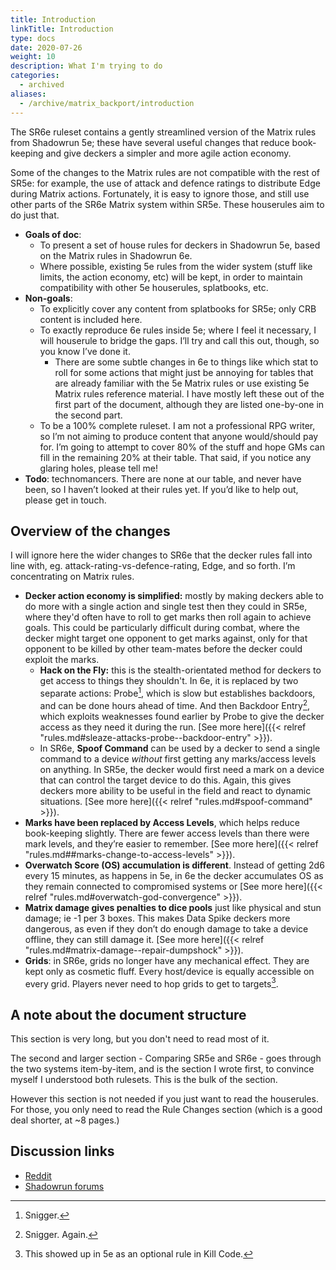 ```yaml
---
title: Introduction
linkTitle: Introduction
type: docs
date: 2020-07-26
weight: 10
description: What I'm trying to do
categories:
  - archived
aliases: 
  - /archive/matrix_backport/introduction  
---
```

The SR6e ruleset contains a gently streamlined version of the Matrix rules from Shadowrun 5e; these have several useful changes that reduce book-keeping and give deckers a simpler and more agile action economy. 

Some of the changes to the Matrix rules are not compatible with the rest of SR5e: for example, the use of attack and defence ratings to distribute Edge during Matrix actions. Fortunately, it is easy to ignore those, and still use other parts of the SR6e Matrix system within SR5e. These houserules aim to do just that.

*   **Goals of doc**:
    *   To present a set of house rules for deckers in Shadowrun 5e, based on the Matrix rules in Shadowrun 6e. 
    *   Where possible, existing 5e rules from the wider system (stuff like limits, the action economy, etc) will be kept, in order to maintain compatibility with other 5e houserules, splatbooks, etc. 
*   **Non-goals**:
    *   To explicitly cover any content from splatbooks for SR5e; only CRB content is included here.
    *   To exactly reproduce 6e rules inside 5e; where I feel it necessary, I will houserule to bridge the gaps. I’ll try and call this out, though, so you know I’ve done it. 
        *   There are some subtle changes in 6e to things like which stat to roll for some actions that might just be annoying for tables that are already familiar with the 5e Matrix rules or use existing 5e Matrix rules reference material. I have mostly left these out of the first part of the document, although they are listed one-by-one in the second part.
    *   To be a 100% complete ruleset. I am not a professional RPG writer, so I’m not aiming to produce content that anyone would/should pay for. I’m going to attempt to cover 80% of the stuff and hope GMs can fill in the remaining 20% at their table. That said, if you notice any glaring holes, please tell me!
*   **Todo**: technomancers. There are none at our table, and never have been, so I haven’t looked at their rules yet. If you’d like to help out, please get in touch.

## Overview of the changes

I will ignore here the wider changes to SR6e that the decker rules fall into line with, eg. attack-rating-vs-defence-rating, Edge, and so forth. I’m concentrating on Matrix rules.

*   **Decker action economy is simplified:** mostly by making deckers able to do more with a single action and single test then they could in SR5e, where they'd often have to roll to get marks then roll again to achieve goals. This could be particularly difficult during combat, where the decker might target one opponent to get marks against, only for that opponent to be killed by other team-mates before the decker could exploit the marks. 
    *   **Hack on the Fly:** this is the stealth-orientated method for deckers to get access to things they shouldn't. In 6e, it is replaced by two separate actions: Probe[^2], which is slow but establishes backdoors, and can be done hours ahead of time. And then Backdoor Entry[^3], which exploits weaknesses found earlier by Probe to give the decker access as they need it during the run. [See more here]({{< relref "rules.md#sleaze-attacks-probe--backdoor-entry" >}}).
	*   In SR6e, **Spoof Command** can be used by a decker to send a single command to a device _without_ first getting any marks/access levels on anything. In SR5e, the decker would first need a mark on a device that can control the target device to do this. Again, this gives deckers more ability to be useful in the field and react to dynamic situations. [See more here]({{< relref "rules.md#spoof-command" >}}).
*   **Marks have been replaced by Access Levels**, which helps reduce book-keeping slightly. There are fewer access levels than there were mark levels, and they’re easier to remember. [See more here]({{< relref "rules.md##marks-change-to-access-levels" >}}).
*   **Overwatch Score (OS) accumulation is different**. Instead of getting 2d6 every 15 minutes, as happens in 5e, in 6e the decker accumulates OS as they remain connected to compromised systems or [See more here]({{< relref "rules.md#overwatch-god-convergence" >}}).
*   **Matrix damage gives penalties to dice pools** just like physical and stun damage; ie -1 per 3 boxes. This makes Data Spike deckers more dangerous, as even if they don’t do enough damage to take a device offline, they can still damage it. [See more here]({{< relref "rules.md#matrix-damage--repair-dumpshock" >}}).
*   **Grids**: in SR6e, grids no longer have any mechanical effect. They are kept only as cosmetic fluff. Every host/device is equally accessible on every grid. Players never need to hop grids to get to targets[^4].



## A note about the document structure

This section is very long, but you don't need to read most of it. 

The second and larger section - Comparing SR5e and SR6e - goes through the two systems item-by-item, and is the section I wrote first, to convince myself I understood both rulesets. This is the bulk of the section.

However this section is not needed if you just want to read the houserules. For those, you only need to read the Rule Changes section (which is a good deal shorter, at ~8 pages.)

## Discussion links

* [Reddit](https://www.reddit.com/r/Shadowrun/comments/explj3/houserules_to_use_sr6es_matrix_system_in_sr5e/)
* [Shadowrun forums](https://forums.shadowruntabletop.com/index.php?topic=30918)


[^2]: Snigger.

[^3]: Snigger. Again.

[^4]: This showed up in 5e as an optional rule in Kill Code.
